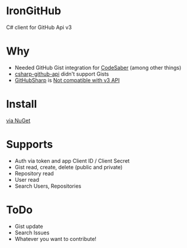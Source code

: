 IronGitHub
==========

C# client for GitHub Api v3

Why
==========
- Needed GitHub Gist integration for [CodeSaber](https://github.com/in2bits/codesaber) (among other things)
- [csharp-github-api](https://github.com/sgrassie/csharp-github-api) didn't support Gists
- [GitHubSharp](https://github.com/erikzaadi/GitHubSharp) is [Not compatible with v3 API](https://github.com/erikzaadi/GithubSharp/issues/13)

Install
==========
[via NuGet](https://nuget.org/packages/IronGitHub/)

Supports
==========
- Auth via token and app Client ID / Client Secret
- Gist read, create, delete (public and private)
- Repository read
- User read
- Search Users, Repositories

ToDo
==========
- Gist update
- Search Issues
- Whatever you want to contribute!
